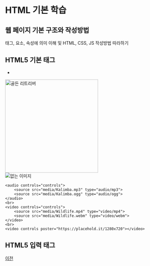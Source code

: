 # HTML 기본 학습

## 웹 페이지 기본 구조와 작성방법
태그, 요소, 속성에 의미 이해 및 HTML, CSS, JS 작성방법 따라하기

## HTML5 기본 태그
-
<!DOCTYPE html>
<html>
<head>
    <meta charset='utf-8'>
    <meta http-equiv='X-UA-Compatible' content='IE=edge'>
    <title>Media Test Page</title>
</head>
<body>
    <img src="https://www.ui4u.go.kr/depart/img/content/sub03/img_con03030100_01.jpg" 
         alt="골든 리트리버"
         width="300"> <br>
    <img src="Nothing" alt="없는 이미지"> <br>

    <audio controls="controls">
        <source src="media/Kalimba.mp3" type="audio/mp3">
        <source src="media/Kalimba.ogg" type="audio/ogg">
    </audio>
    <br>
    <video controls="controls">
        <source src="media/Wildlife.mp4" type="video/mp4">
        <source src="media/Wildlife.webm" type="video/webm">
    </video>
    <br>
    <video controls poster="https://placehold.it/1280x720"></video>
</body>

</html>

## HTML5 입력 태그

[이전](https://github.com/vustkdgus/StudyHtml)
